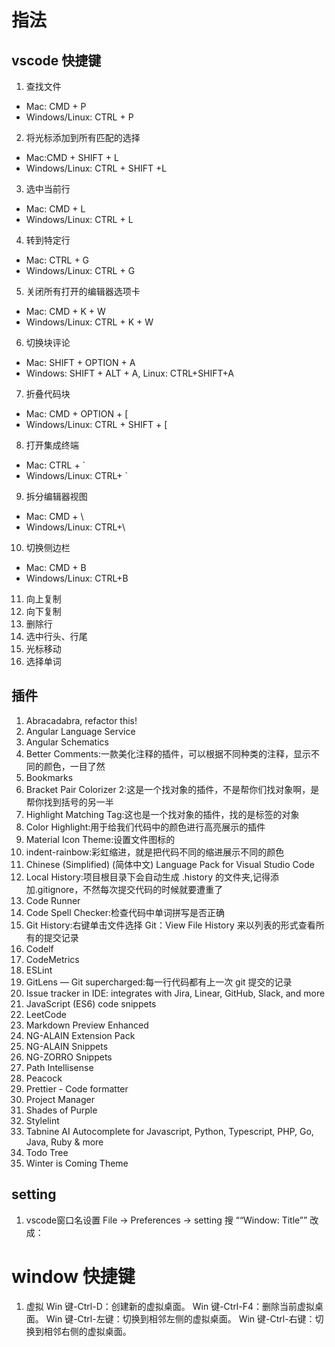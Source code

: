 # 指法

## vscode 快捷键

1. 查找文件

- Mac: CMD + P
- Windows/Linux: CTRL + P

2. 将光标添加到所有匹配的选择

- Mac:CMD + SHIFT + L
- Windows/Linux: CTRL + SHIFT +L

3. 选中当前行

- Mac: CMD + L
- Windows/Linux: CTRL + L

4. 转到特定行

- Mac: CTRL + G
- Windows/Linux: CTRL + G

5. 关闭所有打开的编辑器选项卡

- Mac: CMD + K + W
- Windows/Linux: CTRL + K + W

6. 切换块评论

- Mac: SHIFT + OPTION + A
- Windows: SHIFT + ALT + A, Linux: CTRL+SHIFT+A

7. 折叠代码块

- Mac: CMD + OPTION + [
- Windows/Linux: CTRL + SHIFT + [

8. 打开集成终端

- Mac: CTRL + `
- Windows/Linux: CTRL+ `

9. 拆分编辑器视图

- Mac: CMD + \
- Windows/Linux: CTRL+\

10. 切换侧边栏

- Mac: CMD + B
- Windows/Linux: CTRL+B

11. 向上复制
12. 向下复制
13. 删除行
14. 选中行头、行尾
15. 光标移动
16. 选择单词

## 插件

1. Abracadabra, refactor this!
2. Angular Language Service
3. Angular Schematics
4. Better Comments:一款美化注释的插件，可以根据不同种类的注释，显示不同的颜色，一目了然
5. Bookmarks
6. Bracket Pair Colorizer 2:这是一个找对象的插件，不是帮你们找对象啊，是帮你找到括号的另一半
7. Highlight Matching Tag:这也是一个找对象的插件，找的是标签的对象
8. Color Highlight:用于给我们代码中的颜色进行高亮展示的插件
9. Material Icon Theme:设置文件图标的
10. indent-rainbow:彩虹缩进，就是把代码不同的缩进展示不同的颜色
11. Chinese (Simplified) (简体中文) Language Pack for Visual Studio Code
12. Local History:项目根目录下会自动生成 .history 的文件夹,记得添加.gitignore，不然每次提交代码的时候就要遭重了
13. Code Runner
14. Code Spell Checker:检查代码中单词拼写是否正确
15. Git History:右键单击文件选择 Git：View File History 来以列表的形式查看所有的提交记录
16. Codelf
17. CodeMetrics
18. ESLint
19. GitLens — Git supercharged:每一行代码都有上一次 git 提交的记录
20. Issue tracker in IDE: integrates with Jira, Linear, GitHub, Slack, and more
21. JavaScript (ES6) code snippets
22. LeetCode
23. Markdown Preview Enhanced
24. NG-ALAIN Extension Pack
25. NG-ALAIN Snippets
26. NG-ZORRO Snippets
27. Path Intellisense
28. Peacock
29. Prettier - Code formatter
30. Project Manager
31. Shades of Purple
32. Stylelint
33. Tabnine AI Autocomplete for Javascript, Python, Typescript, PHP, Go, Java, Ruby & more
34. Todo Tree
35. Winter is Coming Theme
## setting
1. vscode窗口名设置
 File -> Preferences -> setting 搜 ““Window: Title”” 改成：
# window 快捷键

1. 虚拟
   Win 键-Ctrl-D：创建新的虚拟桌面。
   Win 键-Ctrl-F4：删除当前虚拟桌面。
   Win 键-Ctrl-左键：切换到相邻左侧的虚拟桌面。
   Win 键-Ctrl-右键：切换到相邻右侧的虚拟桌面。

